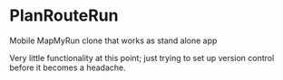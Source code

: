 # PlanRouteRun
Mobile MapMyRun clone that works as stand alone app


Very little functionality at this point; just trying to set up version control before it becomes a headache.
